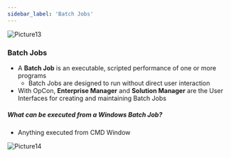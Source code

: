 ```yaml
---
sidebar_label: 'Batch Jobs'
---
```


![Picture13](../static/imgbasic/Picture13.png)

### Batch Jobs

* A **Batch Job** is an executable, scripted performance of one or more programs
  * Batch Jobs are designed to run without direct user interaction
* With OpCon, **Enterprise Manager** and **Solution Manager** are the User Interfaces for creating and maintaining Batch Jobs

##### What can be executed from a Windows Batch Job?

* Anything executed from CMD Window

![Picture14](../static/imgbasic/Picture14.png)
